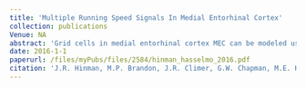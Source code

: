 ```yaml
---
title: 'Multiple Running Speed Signals In Medial Entorhinal Cortex'
collection: publications
Venue: NA 
abstract: 'Grid cells in medial entorhinal cortex MEC can be modeled using oscillatory interference or attractor dynamic mechanisms that perform path integration a computation requiring information about running direction and speed The two classes of computational models often use either an oscillatory frequency or a firing rate that increases as a function of running speed Yet it is currently not known whether these are two manifestations of the same speed signal or dissociable signals with potentially different anatomical substrates We examined coding of running speed in MEC and identified these two speed signals to be independent of each other within individual neurons The medial septum MS is strongly linked to locomotor behavior and removal of MS input resulted in strengthening of the firing rate speed signal while decreasing the strength of the oscillatory speed signal Thus two speed signals are present in MEC that are differentially affected by disrupted MS input'
date: 2016-1-1
paperurl: /files/myPubs/files/2584/hinman_hasselmo_2016.pdf
citation: 'J.R. Hinman, M.P. Brandon, J.R. Climer, G.W. Chapman, M.E. Hasselmo. "Multiple Running Speed Signals In Medial Entorhinal Cortex", <i>Neuron</i>, 2016.'
---
```

